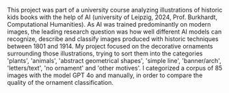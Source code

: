 This project was part of a university course analyzing illustrations of historic kids books with the help of AI (university of Leipzig, 2024, Prof. Burkhardt, Computational Humanities).
As AI was trained predominantly on modern images, the leading research question was how well different AI models can recognize, describe and classify images produced with historic techniques between 1801 and 1914.
My project focused on the decorative ornaments surrounding those illustrations, trying to sort them into the categories 'plants', 'animals', 'abstract geometrical shapes', 'simple line', 'banner/arch', 'letters/text', 'no ornament' and 'other motives'.
I categorized a corpus of 85 images with the model GPT 4o and manually, in order to compare the quality of the ornament classification.
